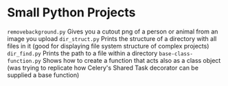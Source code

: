 # Small Python Projects

`removebackground.py` Gives you a cutout png of a person or animal from an image you upload
`dir_struct.py` Prints the structure of a directory with all files in it (good for displaying file system structure of complex projects)
`dir_find.py` Prints the path to a file within a directory
`base-class-function.py` Shows how to create a function that acts also as a class object (was trying to replicate how Celery's Shared Task decorator can be supplied a base function)
